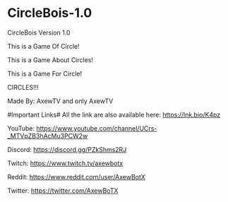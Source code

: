 # CircleBois-1.0
CircleBois Version 1.0

This is a Game Of Circle!

This is a Game About Circles!

This is a Game For Circle!

CIRCLES!!!

Made By:
AxewTV
and only AxewTV

#Important Links#
All the link are also available here:
https://lnk.bio/K4pz

YouTube:
https://www.youtube.com/channel/UCrs-_MTVpZB3hAcMu3PCW2w

Discord:
https://discord.gg/PZkShms2RJ

Twitch:
https://www.twitch.tv/axewbotx

Reddit:
https://www.reddit.com/user/AxewBotX

Twitter:
https://twitter.com/AxewBoTX
